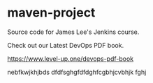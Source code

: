 # maven-project
Source code for James Lee's Jenkins course.

Check out our Latest DevOps PDF book.

https://www.level-up.one/devops-pdf-book

nebfkwjkhjbds
dfdfsghgfdfdghfcgbhjcvbhjk
fghj

